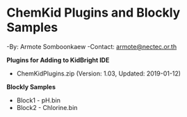 # ChemKid Plugins and Blockly Samples #
-By: Armote Somboonkaew
-Contact: armote@nectec.or.th

**Plugins for Adding to KidBright IDE**
- ChemKidPlugins.zip (Version: 1.03, Updated: 2019-01-12)

**Blockly Samples**
- Block1 - pH.bin
- Block2 - Chlorine.bin
